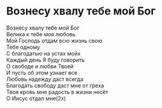 # Вознесу хвалу тебе мой Бог
Вознесу хвалу тебе мой Бог  
Велика к тебе моя любовь  
Мой Господь отдам всю жизнь свою  
Тебе одному  
С благодатью на устах мойх  
Каждый день Я буду говорить  
О свободе и любви Твоей   
И пусть об этом узнает все  
Любовь надежду даст всегда  
Благодать свободу даст мне от греха  
Твоя кровь мне радость в жизни несёт  
О Иисус отдал мне(2х)
